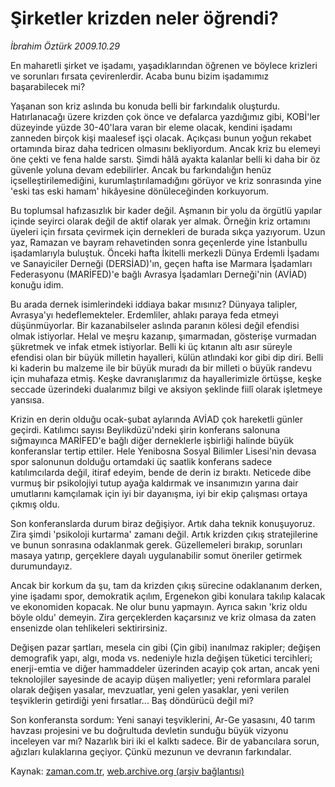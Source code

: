 # Şirketler krizden neler öğrendi?

*İbrahim Öztürk 2009.10.29*

<tr><td class="metin" colspan="2" style="padding-top: 20px; padding-left: 5px; padding-right: 10px;">En maharetli şirket ve işadamı, yaşadıklarından öğrenen ve böylece krizleri ve sorunları fırsata çevirenlerdir. Acaba bunu bizim işadamımız başarabilecek mi?</td></tr><tr><td class="metin" colspan="2" style="padding-top: 20px; padding-left: 5px; padding-right: 10px;"><p>Yaşanan son kriz aslında bu konuda belli bir farkındalık oluşturdu. Hatırlanacağı üzere krizden çok önce ve defalarca yazdığımız gibi, KOBİ'ler düzeyinde yüzde 30-40'lara varan bir eleme olacak, kendini işadamı zanneden birçok kişi maalesef işçi olacak. Açıkçası bunun yoğun rekabet ortamında biraz daha tedricen olmasını bekliyordum. Ancak kriz bu elemeyi öne çekti ve fena halde sarstı. Şimdi hâlâ ayakta kalanlar belli ki daha bir öz güvenle yoluna devam edebilirler. Ancak bu farkındalığın henüz içselleştirilemediğini, kurumlaştırılamadığını görüyor ve kriz sonrasında yine 'eski tas eski hamam' hikâyesine dönüleceğinden korkuyorum.
<p>Bu toplumsal hafızasızlık bir kader değil. Aşmanın bir yolu da örgütlü yapılar içinde seyirci olarak değil de aktif olarak yer almak. Örneğin kriz ortamını üyeleri için fırsata çevirmek için dernekleri de burada sıkça yazıyorum. Uzun yaz, Ramazan ve bayram rehavetinden sonra geçenlerde yine İstanbullu işadamlarıyla buluştuk. Önceki hafta İkitelli merkezli Dünya Erdemli İşadamı ve Sanayiciler Derneği (DERSİAD)'ın, geçen hafta ise Marmara İşadamları Federasyonu (MARİFED)'e bağlı Avrasya İşadamları Derneği'nin (AVİAD) konuğu idim.
<p>Bu arada dernek isimlerindeki iddiaya bakar mısınız? Dünyaya talipler, Avrasya'yı hedeflemekteler. Erdemliler, ahlakı paraya feda etmeyi düşünmüyorlar. Bir kazanabilseler aslında paranın kölesi değil efendisi olmak istiyorlar. Helal ve meşru kazanıp, şımarmadan, gösterişe vurmadan şükretmek ve infak etmek istiyorlar. Belli ki üç kıtanın altı asır süreyle efendisi olan bir büyük milletin hayalleri, külün atlındaki kor gibi dip diri. Belli ki kaderin bu malzeme ile bir büyük muradı da bir milleti o büyük randevu için muhafaza etmiş. Keşke davranışlarımız da hayallerimizle örtüşse, keşke seccade üzerindeki dualarımız bilgi ve aksiyon şeklinde fiilî olarak işletmeye yansısa.
<p>Krizin en derin olduğu ocak-şubat aylarında AVİAD çok hareketli günler geçirdi. Katılımcı sayısı Beylikdüzü'ndeki şirin konferans salonuna sığmayınca MARİFED'e bağlı diğer derneklerle işbirliği halinde büyük konferanslar tertip ettiler. Hele Yenibosna Sosyal Bilimler Lisesi'nin devasa spor salonunun dolduğu ortamdaki üç saatlik konferans sadece katılımcılarda değil, itiraf edeyim, bende de derin iz bıraktı. Neticede dibe vurmuş bir psikolojiyi tutup ayağa kaldırmak ve insanımızın yarına dair umutlarını kamçılamak için iyi bir dayanışma, iyi bir ekip çalışması ortaya çıkmış oldu. 
<p> Son konferanslarda durum biraz değişiyor. Artık daha teknik konuşuyoruz. Zira şimdi 'psikoloji kurtarma' zamanı değil. Artık krizden çıkış stratejilerine ve bunun sonrasına odaklanmak gerek. Güzellemeleri bırakıp, sorunları masaya yatırıp, gerçeklere dayalı uygulanabilir somut öneriler getirmek durumundayız.
<p>Ancak bir korkum da şu, tam da krizden çıkış sürecine odaklananım derken, yine işadamı spor, demokratik açılım, Ergenekon gibi konulara takılıp kalacak ve ekonomiden kopacak. Ne olur bunu yapmayın. Ayrıca sakın 'kriz oldu böyle oldu' demeyin. Zira gerçeklerden kaçarsınız ve kriz olmasa da zaten ensenizde olan tehlikeleri sektirirsiniz.
<p>Değişen pazar şartları, mesela cin gibi (Çin gibi) inanılmaz rakipler; değişen demografik yapı, algı, moda vs. nedeniyle hızla değişen tüketici tercihleri; enerji-emtia ve diğer hammaddeler üzerinden acayip çok artan, ancak yeni teknolojiler sayesinde de acayip düşen maliyetler; yeni reformlara paralel olarak değişen yasalar, mevzuatlar, yeni gelen yasaklar, yeni verilen teşviklerin getirdiği yeni fırsatlar... Baş döndürücü değil mi?
<p>Son konferansta sordum: Yeni sanayi teşviklerini, Ar-Ge yasasını, 40 tarım havzası projesini ve bu doğrultuda devletin sunduğu büyük vizyonu inceleyen var mı? Nazarlık biri iki el kalktı sadece. Bir de yabancılara sorun, ağızları kulaklarına geçiyor. Çünkü mezunun ve devranın farkındalar.<br/></p></p></p></p></p></p></p></p></td></tr>

Kaynak: [zaman.com.tr](http://zaman.com.tr/yazar.do?yazino=909085), [web.archive.org (arşiv bağlantısı)](http://web.archive.org/web/20091103004209/http://www.zaman.com.tr:80/yazar.do?yazino=909085)
